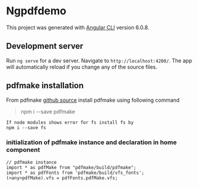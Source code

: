 # Ngpdfdemo

This project was generated with [Angular CLI](https://github.com/angular/angular-cli) version 6.0.8.

## Development server

Run `ng serve` for a dev server. Navigate to `http://localhost:4200/`. The app will automatically reload if you change any of the source files.

## pdfmake installation
From pdfmake [github source](https://github.com/bpampuch/pdfmake) install pdfmake using following command
>npm i --save pdfmake
```
If node modules shows error for fs install fs by
npm i --save fs
```

### initialization of pdfmake instance and declaration in home component
```
// pdfmake instance
import * as pdfMake from "pdfmake/build/pdfmake";
import * as pdfFonts from 'pdfmake/build/vfs_fonts';
(<any>pdfMake).vfs = pdfFonts.pdfMake.vfs;
```
